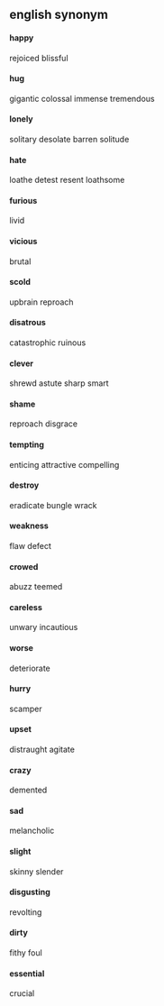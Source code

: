 
english synonym
------------------------------------

#### happy

rejoiced blissful

#### hug

gigantic colossal immense tremendous

#### lonely

solitary desolate barren solitude

#### hate

loathe detest resent loathsome

#### furious

livid

#### vicious

brutal

#### scold

upbrain reproach

#### disatrous

catastrophic ruinous

#### clever

shrewd astute sharp smart

#### shame

reproach disgrace

#### tempting

enticing attractive compelling

#### destroy

eradicate bungle wrack

#### weakness

flaw defect

#### crowed

abuzz teemed

#### careless

unwary incautious

#### worse

deteriorate

#### hurry

scamper

#### upset

distraught agitate

#### crazy

demented

#### sad

melancholic

#### slight

skinny slender

#### disgusting

revolting

#### dirty

fithy foul

#### essential

crucial
